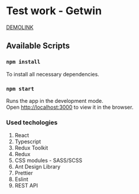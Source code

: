 # Test work - Getwin

[DEMOLINK](https://elizabeth-honch.github.io/test_getwin)

## Available Scripts

### `npm install`

To install all necessary dependencies.

### `npm start`

Runs the app in the development mode.\
Open [http://localhost:3000](http://localhost:3000) to view it in the browser.

### Used techologies

1. React
2. Typescript
3. Redux Toolkit
4. Redux
5. CSS modules - SASS/SCSS
6. Ant Design Library
7. Prettier
8. Eslint
9. REST API
